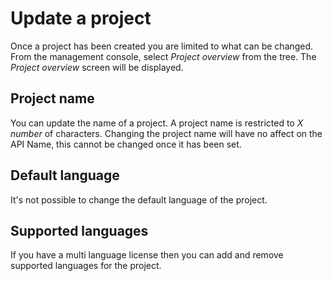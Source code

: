 # Update a project
Once a project has been created you are limited to what can be changed. From the management console, select *Project overview* from the tree. The *Project overview* screen will be displayed.

## Project name
You can update the name of a project. A project name is restricted to *X number* of characters. Changing the project name will have no affect on the API Name, this cannot be changed once it has been set.

## Default language
It's not possible to change the default language of the project.

## Supported languages
If you have a multi language license then you can add and remove supported languages for the project.
